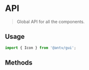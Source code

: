 # API

> Global API for all the components.

## Usage

```ts
import { Icon } from '@antv/gui';
```

## Methods
